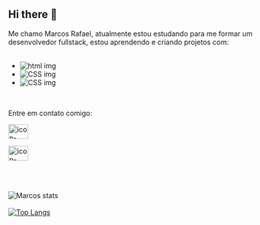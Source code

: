 ## Hi there 👋

Me chamo Marcos Rafael, atualmente estou estudando para me formar um desenvolvedor fullstack, estou aprendendo e criando projetos com:
<br>
<br>
- <img src="https://img.shields.io/badge/HTML-239120?style=for-the-badge&logo=html5&logoColor=white"
                alt="html img">
- <img src="https://img.shields.io/badge/CSS-239120?&style=for-the-badge&logo=css3&logoColor=white"
                alt="CSS img">
- <img src="https://img.shields.io/badge/JavaScript-F7DF1E?style=for-the-badge&logo=javascript&logoColor=black"
                alt="CSS img">
<br>

<p>Entre em contato comigo: </p>
<a href="https://www.linkedin.com/in/marcos-rafael-19a053256/" target="blank"><img align="center" src="https://cdn.jsdelivr.net/npm/simple-icons@3.0.1/icons/linkedin.svg" alt="icon-linkedin" height="30" width="40" display="block" /></a>

<a href="https://www.instagram.com/marcosrafaeell/" target="blank"><img align="center" src="https://cdn.jsdelivr.net/npm/simple-icons@3.0.1/icons/instagram.svg" alt="icon-instagram" height="30" width="40" display="block" /></a>
  
<br>
<br>
  
![Marcos stats](https://github-readme-stats.vercel.app/api?username=marcosrafael02&show_icons=true&theme=transparent)
<br>
<br>
[![Top Langs](https://github-readme-stats.vercel.app/api/top-langs/?username=marcosrafael02)](https://github.com/anuraghazra/github-readme-stats)

